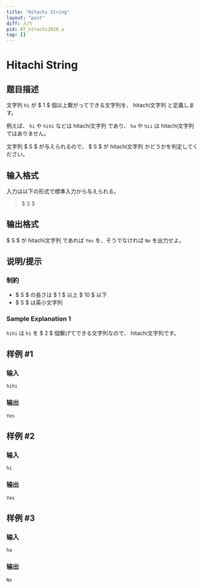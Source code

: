 ```yaml
---
title: "Hitachi String"
layout: "post"
diff: 入门
pid: AT_hitachi2020_a
tag: []
---
```


# Hitachi String

## 题目描述

[problemUrl]: https://atcoder.jp/contests/hitachi2020/tasks/hitachi2020_a

文字列 `hi` が $ 1 $ 個以上繋がってできる文字列を、 hitachi文字列 と定義します。

例えば、 `hi` や `hihi` などは hitachi文字列 であり、 `ha` や `hii` は hitachi文字列 ではありません。

文字列 $ S $ が与えられるので、 $ S $ が hitachi文字列 かどうかを判定してください。

## 输入格式

入力は以下の形式で標準入力から与えられる。

> $ S $

## 输出格式

$ S $ が hitachi文字列 であれば `Yes` を、そうでなければ `No` を出力せよ。

## 说明/提示

### 制約

- $ S $ の長さは $ 1 $ 以上 $ 10 $ 以下
- $ S $ は英小文字列

### Sample Explanation 1

`hihi` は `hi` を $ 2 $ 個繋げてできる文字列なので、 hitachi文字列です。

## 样例 #1

### 输入

```
hihi
```

### 输出

```
Yes
```

## 样例 #2

### 输入

```
hi
```

### 输出

```
Yes
```

## 样例 #3

### 输入

```
ha
```

### 输出

```
No
```

